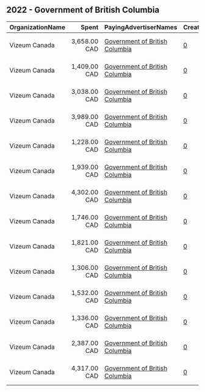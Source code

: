 ## 2022 - Government of British Columbia 
|OrganizationName|Spent|PayingAdvertiserNames|CreativeUrls|Impressions|Genders|AgeBrackets|CountryCodes|BillingAddresses|CandidateBallotInformation|
|:---|---:|:---|:---|---:|:---|:---|:---|:---|:---|
|Vizeum Canada|3,658.00 CAD|[Government of British Columbia](2022/Government_of_British_Columbia.md)|[0](https://www.snap.com/political-ads/asset/50e390cbdd8fd9f45692ca2cf9eae6f44a3c2b60719d0f61519c39650add5060?mediaType=mp4)|701,007||18+|canada|"1075 W. Georgia Ave,Vancouver,V6E 3C9,CA"||
|Vizeum Canada|1,409.00 CAD|[Government of British Columbia](2022/Government_of_British_Columbia.md)|[0](https://www.snap.com/political-ads/asset/4b7c0ee41aa5961e00b0e2facc953772c3ede3692d22d942706b79eada1354c2?mediaType=mp4)|89,714||18-30|canada|"1075 W. Georgia Ave,Vancouver,V6E 3C9,CA"||
|Vizeum Canada|3,038.00 CAD|[Government of British Columbia](2022/Government_of_British_Columbia.md)|[0](https://www.snap.com/political-ads/asset/07664a6fef8558bce9c9c00607aa42bd5c75587d1fb907311096413483c91758?mediaType=mp4)|582,852||18+|canada|"1075 W. Georgia Ave,Vancouver,V6E 3C9,CA"||
|Vizeum Canada|3,989.00 CAD|[Government of British Columbia](2022/Government_of_British_Columbia.md)|[0](https://www.snap.com/political-ads/asset/4fbd4573003107060a157957e9596cd8fc1c7ad927d8d74512fe9aece58acee4?mediaType=mp4)|433,195||18-|canada|"1075 W. Georgia Ave,Vancouver,V6E 3C9,CA"||
|Vizeum Canada|1,228.00 CAD|[Government of British Columbia](2022/Government_of_British_Columbia.md)|[0](https://www.snap.com/political-ads/asset/1d98da5399ba9d4aabdc021668ac04fd53360a34dc63cb5d59b9c068d9f84cab?mediaType=mp4)|76,225||18-30|canada|"1075 W. Georgia Ave,Vancouver,V6E 3C9,CA"||
|Vizeum Canada|1,939.00 CAD|[Government of British Columbia](2022/Government_of_British_Columbia.md)|[0](https://www.snap.com/political-ads/asset/b9d8f2c9daf66a83394d58a4e2b57da33cd74da09a213b37f265015b17661aab?mediaType=mov)|137,247||18-30|canada|"1075 W. Georgia Ave,Vancouver,V6E 3C9,CA"||
|Vizeum Canada|4,302.00 CAD|[Government of British Columbia](2022/Government_of_British_Columbia.md)|[0](https://www.snap.com/political-ads/asset/c3f53a9221ec161ba30462a2387349f948486c911e9eb2101838f4b1c41f0a22?mediaType=mp4)|839,069||18+|canada|"1075 W. Georgia Ave,Vancouver,V6E 3C9,CA"||
|Vizeum Canada|1,746.00 CAD|[Government of British Columbia](2022/Government_of_British_Columbia.md)|[0](https://www.snap.com/political-ads/asset/a8b17a18c9a4e6629a4af93a3cd5385a36f050b54685bbacc382feb77530814f?mediaType=mov)|125,445||18-30|canada|"1075 W. Georgia Ave,Vancouver,V6E 3C9,CA"||
|Vizeum Canada|1,821.00 CAD|[Government of British Columbia](2022/Government_of_British_Columbia.md)|[0](https://www.snap.com/political-ads/asset/a4a3fb5fac21a3e736cbc308e613f3916659ccc957f5010fdc336b73491c5488?mediaType=mp4)|113,936||18-30|canada|"1075 W. Georgia Ave,Vancouver,V6E 3C9,CA"||
|Vizeum Canada|1,306.00 CAD|[Government of British Columbia](2022/Government_of_British_Columbia.md)|[0](https://www.snap.com/political-ads/asset/b5f3b68880dd089276049a91367917458cdc0afda1a9a380258060777fa8246c?mediaType=mp4)|86,758||18-30|canada|"1075 W. Georgia Ave,Vancouver,V6E 3C9,CA"||
|Vizeum Canada|1,532.00 CAD|[Government of British Columbia](2022/Government_of_British_Columbia.md)|[0](https://www.snap.com/political-ads/asset/43dba0e16628f0d7f95d125ea11ea4bf2fbb4e8820699be63a327a313a0f583e?mediaType=mp4)|109,006||18-30|canada|"1075 W. Georgia Ave,Vancouver,V6E 3C9,CA"||
|Vizeum Canada|1,336.00 CAD|[Government of British Columbia](2022/Government_of_British_Columbia.md)|[0](https://www.snap.com/political-ads/asset/0ab9142e915be510ee3f703458a45db73af18ec82fb512dd3396461d101c790e?mediaType=mp4)|264,550||18+|canada|"1075 W. Georgia Ave,Vancouver,V6E 3C9,CA"||
|Vizeum Canada|2,387.00 CAD|[Government of British Columbia](2022/Government_of_British_Columbia.md)|[0](https://www.snap.com/political-ads/asset/8caecfcb858ed163a1f25c909c47b6b91ec03d9faec93934bf383533fc6d6865?mediaType=mp4)|286,491||18-|canada|"1075 W. Georgia Ave,Vancouver,V6E 3C9,CA"||
|Vizeum Canada|4,317.00 CAD|[Government of British Columbia](2022/Government_of_British_Columbia.md)|[0](https://www.snap.com/political-ads/asset/efc790b97a6ac5bfe1aa57b5ca1fe7eb1564db9f32a5312e60e3276fbed8ea29?mediaType=mov)|321,847||18-30|canada|"1075 W. Georgia Ave,Vancouver,V6E 3C9,CA"||
